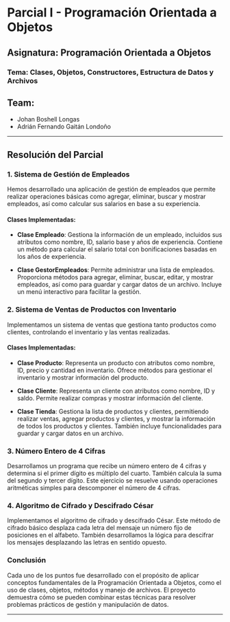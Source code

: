 # Parcial I - Programación Orientada a Objetos

## Asignatura: Programación Orientada a Objetos

### Tema: Clases, Objetos, Constructores, Estructura de Datos y Archivos

## Team:
- Johan Boshell Longas
- Adrián Fernando Gaitán Londoño

---

## Resolución del Parcial

### 1. Sistema de Gestión de Empleados

Hemos desarrollado una aplicación de gestión de empleados que permite realizar operaciones básicas como agregar, eliminar, buscar y mostrar empleados, así como calcular sus salarios en base a su experiencia.

#### Clases Implementadas:

- **Clase Empleado**: Gestiona la información de un empleado, incluidos sus atributos como nombre, ID, salario base y años de experiencia. Contiene un método para calcular el salario total con bonificaciones basadas en los años de experiencia.

- **Clase GestorEmpleados**: Permite administrar una lista de empleados. Proporciona métodos para agregar, eliminar, buscar, editar, y mostrar empleados, así como para guardar y cargar datos de un archivo. Incluye un menú interactivo para facilitar la gestión.

### 2. Sistema de Ventas de Productos con Inventario

Implementamos un sistema de ventas que gestiona tanto productos como clientes, controlando el inventario y las ventas realizadas.

#### Clases Implementadas:

- **Clase Producto**: Representa un producto con atributos como nombre, ID, precio y cantidad en inventario. Ofrece métodos para gestionar el inventario y mostrar información del producto.

- **Clase Cliente**: Representa un cliente con atributos como nombre, ID y saldo. Permite realizar compras y mostrar información del cliente.

- **Clase Tienda**: Gestiona la lista de productos y clientes, permitiendo realizar ventas, agregar productos y clientes, y mostrar la información de todos los productos y clientes. También incluye funcionalidades para guardar y cargar datos en un archivo.

### 3. Número Entero de 4 Cifras

Desarrollamos un programa que recibe un número entero de 4 cifras y determina si el primer dígito es múltiplo del cuarto. También calcula la suma del segundo y tercer dígito. Este ejercicio se resuelve usando operaciones aritméticas simples para descomponer el número de 4 cifras.

### 4. Algoritmo de Cifrado y Descifrado César

Implementamos el algoritmo de cifrado y descifrado César. Este método de cifrado básico desplaza cada letra del mensaje un número fijo de posiciones en el alfabeto. También desarrollamos la lógica para descifrar los mensajes desplazando las letras en sentido opuesto.

### Conclusión

Cada uno de los puntos fue desarrollado con el propósito de aplicar conceptos fundamentales de la Programación Orientada a Objetos, como el uso de clases, objetos, métodos y manejo de archivos. El proyecto demuestra cómo se pueden combinar estas técnicas para resolver problemas prácticos de gestión y manipulación de datos.

---
